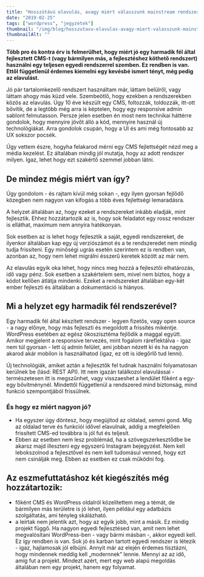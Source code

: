 ```yaml
---
title: "Hosszútávú elavulás, avagy miért válasszunk mainstream rendszert"
date: "2019-02-25"
tags: ["wordpress", "jegyzetek"]
thumbnail: "/img/blog/hosszutavu-elavulas-avagy-miert-valasszunk-mainstream-rendszert.png"
thumbnailAlt: ""
---
```


**Több pro és kontra érv is felmerülhet, hogy miért jó egy harmadik fél által fejlesztett CMS-t (vagy bármilyen más, a fejlesztéshez köthető rendszert) használni egy teljesen egyedi rendszerrel szemben. Ez rendben is van. Ettől függetlenül érdemes kiemelni egy kevésbé ismert tényt, még pedig az elavulást.**

Jó pár tartalomkezelő rendszert használtam már, láttam belülről, vagy láttam ahogy más küzd vele. Szembeötlő, hogy ezekben a rendszerekben közös az elavulás. Úgy 10 éve készült egy CMS, foltozzák, toldozzák, itt-ott bővítik, de a legtöbb még arra is képtelen, hogy egy responsive admin sablont felmutasson. Persze jelen esetben én most nem technikai háttérre gondolok, hogy mennyire jövőt álló a kód, mennyire használ új technológiákat. Arra gondolok csupán, hogy a UI és ami még fontosabb az UX sokszor pocsék.

Úgy vettem észre, hogyha felakarod mérni egy CMS fejlettségét nézd meg a média kezelést. Ez általában mindig jól mutatja, hogy az adott rendszer milyen. Igaz, lehet hogy ezt szakértő szemmel jobban látni.

## De mindez mégis miért van így?

Úgy gondolom - és rajtam kívül még sokan -, egy ilyen gyorsan fejlődő közegben nem nagyon van kifogás a több éves fejlettségi lemaradásra.

A helyzet általában az, hogy ezeket a rendszereket inkább eladják, mint fejlesztik. Ehhez hozzátartozik az is, hogy sok feladatot egy rossz rendszer is elláthat, maximum nem annyira hatékonyan.

Sok esetben az is lehet hogy fejlesztik a saját, egyedi rendszereket, de ilyenkor általában kap egy új verziószámot és a te rendszeredet nem mindig tudja frissíteni. Egy minőségi ugrás esetén szerintem ez is rendben van, azonban az, hogy nem lehet migrálni ésszerű keretek között az már nem.

Az elavulás egyik oka lehet, hogy nincs meg hozzá a fejlesztői elhatározás, idő vagy pénz. Sok esetben a szakértelem sem, mivel nem biztos, hogy a kódot kellően átlátja mindenki. Ezeket a rendszereket általában egy-két ember fejleszti és általában a dokumentáció is hiányos.

## Mi a helyzet egy harmadik fél rendszerével?

Egy harmadik fél által készített rendszer - legyen fizetős, vagy open source - a nagy előnye, hogy más fejleszti és megoldott a frissítés mikéntje. WordPress esetében az egész ökoszisztéma fejlődik a maggal együtt. Amikor megjelent a responsive tervezés, mint fogalom ráreflektálva - igaz nem túl gyorsan - lett új admin felület, ami jobban nézett ki és ha nagyon akarod akár mobilon is használhatod (igaz, ez ott is idegőrlő tud lenni).

Új technológiák, amiket aztán a fejlesztők fel tudnak használni folyamatosan kerülnek be (lásd: REST API). Itt nem igazán találkozol elavulással - természetesen itt is megszűnhet, vagy visszaeshet a lendület főként a egy-egy bővítménynél. Mindettől függetlenül a rendszered mind biztonság, mind funkció szempontjából frissülnek.

### És hogy ez miért nagyon jó?

- Ha egyszer úgy döntesz, hogy megújítod az oldalad, semmi gond. Míg az oldalad terve és funkciói idővel elavulnak, addig a megfelelően frissített CMS-ed továbbra is jól fut és teljesít.
- Ebben az esetben nem lesz problémád, ha a szövegszerkesztődbe be akarsz majd illeszteni egy egyszerű Instagram bejegyzést. Nem kell lebokszolnod a fejlesztővel és nem kell tudomásul venned, hogy ezt nem csinálják meg. Ebben az esetben ez csak működni fog.

## Az eszmefuttatáshoz két kiegészítés még hozzátartozik:

- főként CMS és WordPress oldalról közelítettem meg a témát, de bármilyen más területre is jó lehet, ilyen például egy adatbázis szolgáltatás, ami tényleg skálázható.
- a leírtak nem jelentik azt, hogy az egyik jobb, mint a másik. Ez mindig projekt függő. Ha nagyon egyedi fejlesztésed van, amit nem lehet megvalósítani WordPress-ben - vagy bármi másban -, akkor egyedi kell. Ez így rendben is van. Sok jó és karban tartott egyedi rendszer is létezik - igaz, hajlamosak jól elbújni. Annyit már az elején érdemes tisztázni, hogy mindennek meddig kell „modernnek” lennie. Mennyi az az idő, amíg fut a projekt. Mindezt azért, mert egy web alapú megoldás általában nem egy projekt, hanem egy folyamat.
